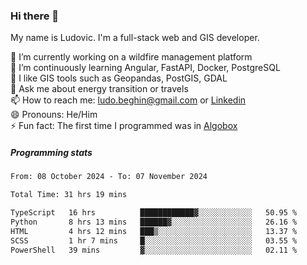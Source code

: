 ### Hi there 👋

My name is Ludovic. I'm a full-stack web and GIS developer.

 🔭 I’m currently working on a wildfire management platform<br/>
 🌱 I’m continuously learning Angular, FastAPI, Docker, PostgreSQL<br/>
 👯 I like GIS tools such as Geopandas, PostGIS, GDAL<br/>
 💬 Ask me about energy transition or travels<br/>
 📫 How to reach me: ludo.beghin@gmail.com or [Linkedin](https://www.linkedin.com/in/ludovic-beghin/)<br/>
 😄 Pronouns: He/Him<br/>
 ⚡ Fun fact: The first time I programmed was in [Algobox](https://fr.wikipedia.org/wiki/Algobox)<br/>

##### Programming stats
<!--START_SECTION:waka-->

```txt
From: 08 October 2024 - To: 07 November 2024

Total Time: 31 hrs 19 mins

TypeScript   16 hrs          ████████████▓░░░░░░░░░░░░   50.95 %
Python       8 hrs 13 mins   ██████▓░░░░░░░░░░░░░░░░░░   26.16 %
HTML         4 hrs 12 mins   ███▒░░░░░░░░░░░░░░░░░░░░░   13.37 %
SCSS         1 hr 7 mins     █░░░░░░░░░░░░░░░░░░░░░░░░   03.55 %
PowerShell   39 mins         ▓░░░░░░░░░░░░░░░░░░░░░░░░   02.11 %
```

<!--END_SECTION:waka-->
